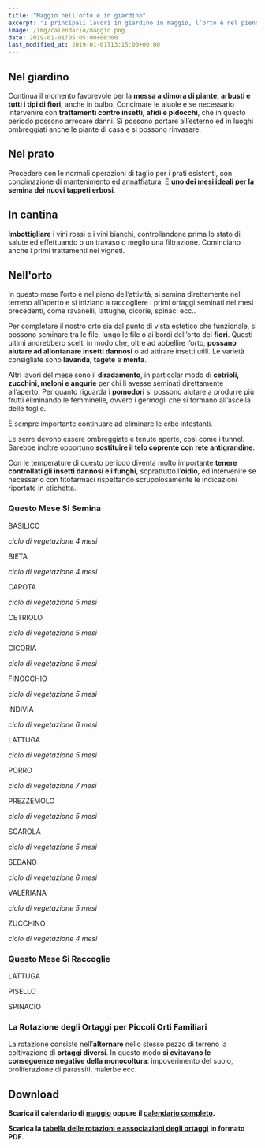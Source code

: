 ```yaml
---
title: "Maggio nell'orto e in giardino"
excerpt: "I principali lavori in giardino in maggio, l’orto è nel pieno dell’attività e si iniziano a raccogliere i primi ortaggi seminati nei mesi precedenti."
image: /img/calendario/maggio.png
date: 2019-01-01T05:05:00+00:00
last_modified_at: 2019-01-01T13:15:00+00:00
---
```

## Nel giardino
Continua il momento favorevole per la
**messa a dimora di piante, arbusti
e tutti i tipi di fiori**, anche in bulbo.
Concimare le aiuole e se necessario
intervenire con **trattamenti contro
insetti, afidi e pidocchi**, che in questo
periodo possono arrecare danni. Si
possono portare all’esterno ed in luoghi
ombreggiati anche le piante di casa e si
possono rinvasare.

## Nel prato
Procedere con le normali operazioni di taglio per i prati esistenti, con concimazione
di mantenimento ed annaffiatura.
È **uno dei mesi ideali per la semina dei nuovi tappeti erbosi**.

## In cantina
**Imbottigliare** i vini
rossi e i vini bianchi, controllandone
prima lo stato di salute ed
effettuando o un travaso o meglio una
filtrazione. Cominciano anche i primi
trattamenti nei vigneti.

## Nell'orto
In questo mese l’orto è nel pieno dell’attività, si semina
direttamente nel terreno all’aperto e si iniziano a raccogliere i primi ortaggi
seminati nei mesi precedenti, come ravanelli, lattughe, cicorie, spinaci ecc..

Per completare il nostro orto sia dal punto di vista estetico che funzionale,
si possono seminare tra le file, lungo le
file o ai bordi dell’orto dei **fiori**.
Questi ultimi andrebbero scelti in modo che,
oltre ad abbellire l’orto, **possano aiutare
ad allontanare insetti dannosi** o ad
attirare insetti utili. Le varietà consigliate
sono **lavanda**, **tagete** e **menta**.

Altri lavori del mese sono il **diradamento**,
in particolar modo di **cetrioli, zucchini,
meloni e angurie** per chi li avesse
seminati direttamente all’aperto.
Per quanto riguarda i **pomodori** si possono
aiutare a produrre più frutti eliminando
le femminelle, ovvero i germogli che
si formano all’ascella delle foglie.

È sempre importante continuare ad eliminare le erbe infestanti.

Le serre devono essere ombreggiate e tenute
aperte, così come i tunnel. Sarebbe
inoltre opportuno **sostituire il telo
coprente con rete antigrandine**.

Con le temperature di questo periodo diventa
molto importante **tenere controllati gli
insetti dannosi e i funghi**, soprattutto
l’**oidio**, ed intervenire se necessario con
fitofarmaci rispettando scrupolosamente
le indicazioni riportate in etichetta.

### Questo Mese Si Semina
BASILICO

*ciclo di vegetazione 4 mesi*

BIETA

*ciclo di vegetazione 4 mesi*

CAROTA

*ciclo di vegetazione 5 mesi*

CETRIOLO

*ciclo di vegetazione 5 mesi*

CICORIA

*ciclo di vegetazione 5 mesi*

FINOCCHIO

*ciclo di vegetazione 5 mesi*

INDIVIA

*ciclo di vegetazione 6 mesi*

LATTUGA

*ciclo di vegetazione 5 mesi*

PORRO

*ciclo di vegetazione 7 mesi*

PREZZEMOLO

*ciclo di vegetazione 5 mesi*

SCAROLA

*ciclo di vegetazione 5 mesi*

SEDANO

*ciclo di vegetazione 6 mesi*

VALERIANA

*ciclo di vegetazione 5 mesi*

ZUCCHINO

*ciclo di vegetazione 4 mesi*

### Questo Mese Si Raccoglie
LATTUGA

PISELLO

SPINACIO

### La Rotazione degli Ortaggi per Piccoli Orti Familiari
La rotazione consiste nell’**alternare** nello stesso pezzo di terreno la coltivazione di **ortaggi diversi**. In questo modo **si evitavano le conseguenze negative della monocoltura**: impoverimento del suolo, proliferazione di parassiti, malerbe ecc.

## Download
**Scarica il calendario di [maggio](/download/calendari/2019/pg_0005.pdf "download pdf calendario e lunario di maggio 2019") oppure il [calendario completo](/calendario-di-giardinaggio/ "calendario di giardinaggio").**

**Scarica la [tabella delle rotazioni e associazioni degli ortaggi](/download/la-rotazione-degli-ortaggi-per-piccoli-orti-familiari.pdf "La Rotazione degli Ortaggi per Piccoli Orti Familiari") in formato PDF.**
